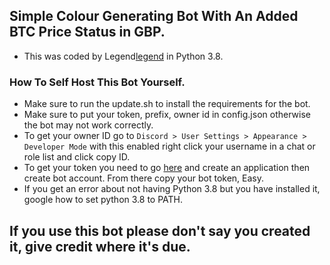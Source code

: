 ## Simple Colour Generating Bot With An Added BTC Price Status in GBP.

- This was coded by Legend[legend] in Python 3.8.

### How To Self Host This Bot Yourself.

- Make sure to run the update.sh to install the requirements for the bot.
- Make sure to put your token, prefix, owner id in config.json otherwise the bot may not work correctly.
- To get your owner ID go to `Discord > User Settings > Appearance > Developer Mode` with this enabled right click your username in a chat or role list and click copy ID.
- To get your token you need to go [here][devlink] and create an application then create bot account. From there copy your bot token, Easy.
- If you get an error about not having Python 3.8 but you have installed it, google how to set python 3.8 to PATH.


## If you use this bot please don't say you created it, give credit where it's due.


[devlink]: https://discord.com/developers/applications
[legend]: https://github.com/LegendModzYT
